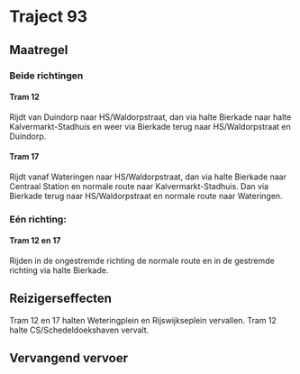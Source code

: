 # Traject 93
## Maatregel
### Beide richtingen

#### Tram 12
Rijdt van Duindorp naar HS/Waldorpstraat, dan via halte Bierkade naar halte Kalvermarkt-Stadhuis en weer via Bierkade terug naar HS/Waldorpstraat en Duindorp.

#### Tram 17
Rijdt vanaf Wateringen naar HS/Waldorpstraat, dan via halte Bierkade naar Centraal Station en normale route naar Kalvermarkt-Stadhuis. Dan via Bierkade terug naar HS/Waldorpstraat en normale route naar Wateringen.

### Eén richting:

#### Tram 12 en 17
Rijden in de ongestremde richting de normale route en in de gestremde richting via halte Bierkade.

## Reizigerseffecten
Tram 12 en 17 halten Weteringplein en Rijswijkseplein vervallen.
Tram 12 halte CS/Schedeldoekshaven vervalt.

## Vervangend vervoer